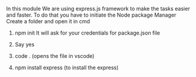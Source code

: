 In this module We are using express.js framework to make the tasks easier and faster.
To do that you have to initiate the Node package Manager
Create a folder and open it in cmd
1. npm init
It will ask for your credentials for package.json file

2. Say yes
3. code . (opens the file in vscode)
4. npm install express (to install the express)

